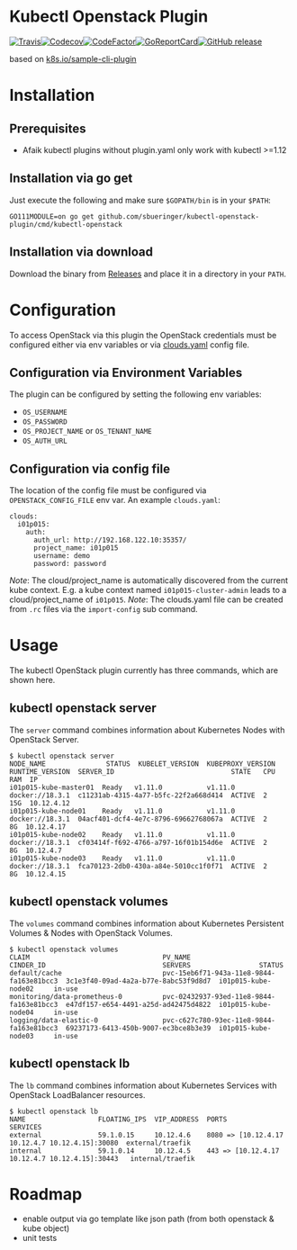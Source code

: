 
# Kubectl Openstack Plugin

[![Travis](https://img.shields.io/travis/sbueringer/kubectl-openstack-plugin.svg)](https://travis-ci.org/sbueringer/kubectl-openstack-plugin)[![Codecov](https://img.shields.io/codecov/c/github/sbueringer/kubectl-openstack-plugin.svg)](https://codecov.io/gh/sbueringer/kubectl-openstack-plugin)[![CodeFactor](https://www.codefactor.io/repository/github/sbueringer/kubectl-openstack-plugin/badge)](https://www.codefactor.io/repository/github/sbueringer/kubectl-openstack-plugin)[![GoReportCard](https://goreportcard.com/badge/github.com/sbueringer/kubectl-openstack-plugin?style=plastic)](https://goreportcard.com/report/github.com/sbueringer/kubectl-openstack-plugin)[![GitHub release](https://img.shields.io/github/release/sbueringer/kubectl-openstack-plugin.svg)](https://github.com/sbueringer/kubectl-openstack-plugin/releases)

based on [k8s.io/sample-cli-plugin](https://github.com/kubernetes/kubernetes/tree/master/staging/src/k8s.io/sample-cli-plugin)

# Installation 

## Prerequisites

* Afaik kubectl plugins without plugin.yaml only work with kubectl >=1.12

## Installation via go get

Just execute the following and make sure `$GOPATH/bin` is in your `$PATH`:
````
GO111MODULE=on go get github.com/sbueringer/kubectl-openstack-plugin/cmd/kubectl-openstack
````

## Installation via download

Download the binary from [Releases](https://github.com/sbueringer/kubectl-openstack-plugin/releases) and place it in a directory in your `PATH`.


# Configuration

To access OpenStack via this plugin the OpenStack credentials must be configured either via env variables or via [clouds.yaml](https://docs.openstack.org/python-openstackclient/pike/configuration/index.html) config file.

## Configuration via Environment Variables

The plugin can be configured by setting the following env variables:
* `OS_USERNAME`
* `OS_PASSWORD`
* `OS_PROJECT_NAME` or `OS_TENANT_NAME`
* `OS_AUTH_URL`

## Configuration via config file

The location of the config file must be configured via `OPENSTACK_CONFIG_FILE` env var. An example `clouds.yaml`:
````
clouds:
  i01p015:
    auth:
      auth_url: http://192.168.122.10:35357/
      project_name: i01p015
      username: demo
      password: password
````

*Note*: The cloud/project_name is automatically discovered from the current kube context. E.g. a kube context named `i01p015-cluster-admin` leads to a cloud/project_name of `i01p015`. 
*Note*: The clouds.yaml file can be created from `.rc` files via the `import-config` sub command.

# Usage

The kubectl OpenStack plugin currently has three commands, which are shown here.

## kubectl openstack server

The `server` command combines information about Kubernetes Nodes with OpenStack Server.

````
$ kubectl openstack server
NODE_NAME               STATUS  KUBELET_VERSION  KUBEPROXY_VERSION  RUNTIME_VERSION  SERVER_ID                             STATE   CPU  RAM  IP
i01p015-kube-master01  Ready   v1.11.0           v1.11.0            docker://18.3.1  c11231ab-4315-4a77-b5fc-22f2a668d414  ACTIVE  2    15G  10.12.4.12
i01p015-kube-node01    Ready   v1.11.0           v1.11.0            docker://18.3.1  04acf401-dcf4-4e7c-8796-69662768067a  ACTIVE  2     8G  10.12.4.17
i01p015-kube-node02    Ready   v1.11.0           v1.11.0            docker://18.3.1  cf03414f-f692-4766-a797-16f01b154d6e  ACTIVE  2     8G  10.12.4.7
i01p015-kube-node03    Ready   v1.11.0           v1.11.0            docker://18.3.1  fca70123-2db0-430a-a84e-5010cc1f0f71  ACTIVE  2     8G  10.12.4.15
````

## kubectl openstack volumes

The `volumes` command combines information about Kubernetes Persistent Volumes & Nodes with OpenStack Volumes.

````
$ kubectl openstack volumes
CLAIM                                 PV_NAME                                   CINDER_ID                             SERVERS                 STATUS
default/cache                         pvc-15eb6f71-943a-11e8-9844-fa163e81bcc3  3c1e3f40-09ad-4a2a-b77e-8abc53f9d8d7  i01p015-kube-node02     in-use
monitoring/data-prometheus-0          pvc-02432937-93ed-11e8-9844-fa163e81bcc3  e47df157-e654-4491-a25d-ad42475d4822  i01p015-kube-node04     in-use
logging/data-elastic-0                pvc-c627c780-93ec-11e8-9844-fa163e81bcc3  69237173-6413-450b-9007-ec3bce8b3e39  i01p015-kube-node03     in-use
````

## kubectl openstack lb

The `lb` command combines information about Kubernetes Services with OpenStack LoadBalancer resources.

````
$ kubectl openstack lb
NAME                  FLOATING_IPS  VIP_ADDRESS  PORTS                                            SERVICES
external              59.1.0.15     10.12.4.6    8080 => [10.12.4.17 10.12.4.7 10.12.4.15]:30080  external/traefik
internal              59.1.0.14     10.12.4.5    443 => [10.12.4.17 10.12.4.7 10.12.4.15]:30443   internal/traefik
````

# Roadmap

* enable output via go template like json path (from both openstack & kube object)
* unit tests
